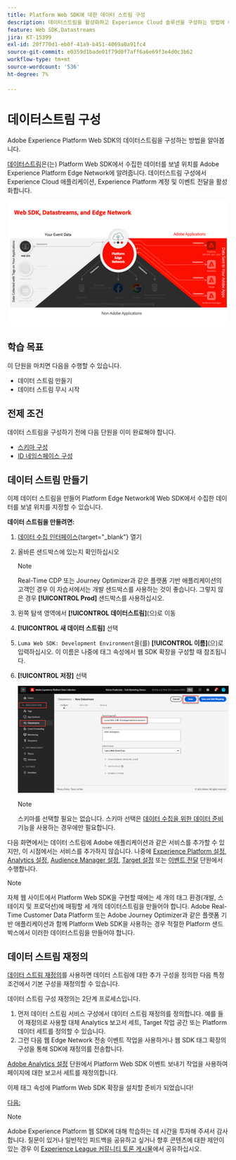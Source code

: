 ```yaml
---
title: Platform Web SDK에 대한 데이터 스트림 구성
description: 데이터스트림을 활성화하고 Experience Cloud 솔루션을 구성하는 방법에 대해 알아봅니다. 이 수업은 Web SDK를 사용하여 Adobe Experience Cloud 구현 튜토리얼의 일부입니다.
feature: Web SDK,Datastreams
jira: KT-15399
exl-id: 20f770d1-eb0f-41a9-b451-4069a0a91fc4
source-git-commit: e0359d1bade01f79d0f7aff6a6e69f3e4d0c3b62
workflow-type: tm+mt
source-wordcount: '536'
ht-degree: 7%

---
```


# 데이터스트림 구성

Adobe Experience Platform Web SDK의 데이터스트림을 구성하는 방법을 알아봅니다.

[데이터스트림](https://experienceleague.adobe.com/ko/docs/experience-platform/datastreams/overview)은(는) Platform Web SDK에서 수집한 데이터를 보낼 위치를 Adobe Experience Platform Edge Network에 알려줍니다. 데이터스트림 구성에서 Experience Cloud 애플리케이션, Experience Platform 계정 및 이벤트 전달을 활성화합니다.

![웹 SDK, 데이터스트림 및 Edge Network 다이어그램](assets/dc-websdk-datastreams.png)

## 학습 목표

이 단원을 마치면 다음을 수행할 수 있습니다.

* 데이터 스트림 만들기
* 데이터 스트림 무시 시작

## 전제 조건

데이터 스트림을 구성하기 전에 다음 단원을 이미 완료해야 합니다.

* [스키마 구성](configure-schemas.md)
* [ID 네임스페이스 구성](configure-identities.md)

## 데이터 스트림 만들기

이제 데이터 스트림을 만들어 Platform Edge Network에 Web SDK에서 수집한 데이터를 보낼 위치를 지정할 수 있습니다.

**데이터 스트림을 만들려면:**

1. [데이터 수집 인터페이스](https://experience.adobe.com/data-collection/){target="_blank"} 열기
1. 올바른 샌드박스에 있는지 확인하십시오

   >[!NOTE]
   >
   >Real-Time CDP 또는 Journey Optimizer과 같은 플랫폼 기반 애플리케이션의 고객인 경우 이 자습서에서는 개발 샌드박스를 사용하는 것이 좋습니다. 그렇지 않은 경우 **[!UICONTROL Prod]** 샌드박스를 사용하십시오.

1. 왼쪽 탐색 영역에서 **[!UICONTROL 데이터스트림]**(으)로 이동
1. **[!UICONTROL 새 데이터 스트림]** 선택
1. `Luma Web SDK: Development Environment`을(를) **[!UICONTROL 이름]**(으)로 입력하십시오. 이 이름은 나중에 태그 속성에서 웹 SDK 확장을 구성할 때 참조됩니다.
1. **[!UICONTROL 저장]** 선택

   ![데이터 스트림 만들기](assets/datastream-create-new-datastream.png)

   >[!NOTE]
   >
   >스키마를 선택할 필요는 없습니다. 스키마 선택은 [데이터 수집을 위한 데이터 준비](/help/data-collection/edge/data-prep.md) 기능을 사용하는 경우에만 필요합니다.

다음 화면에서는 데이터 스트림에 Adobe 애플리케이션과 같은 서비스를 추가할 수 있지만, 이 시점에서는 서비스를 추가하지 않습니다. 나중에 [Experience Platform 설정](setup-experience-platform.md), [Analytics 설정](setup-analytics.md), [Audience Manager 설정](setup-audience-manager.md), [Target 설정](setup-target.md) 또는 [이벤트 전달](setup-event-forwarding.md) 단원에서 수행합니다.

>[!NOTE]
>
>자체 웹 사이트에서 Platform Web SDK을 구현할 때에는 세 개의 태그 환경(개발, 스테이지 및 프로덕션)에 매핑할 세 개의 데이터스트림을 만들어야 합니다. Adobe Real-Time Customer Data Platform 또는 Adobe Journey Optimizer과 같은 플랫폼 기반 애플리케이션과 함께 Platform Web SDK을 사용하는 경우 적절한 Platform 샌드박스에서 이러한 데이터스트림을 만들어야 합니다.

## 데이터 스트림 재정의

[데이터 스트림 재정의](https://experienceleague.adobe.com/ko/docs/experience-platform/datastreams/overrides)를 사용하면 데이터 스트림에 대한 추가 구성을 정의한 다음 특정 조건에서 기본 구성을 재정의할 수 있습니다.

데이터 스트림 구성 재정의는 2단계 프로세스입니다.

1. 먼저 데이터 스트림 서비스 구성에서 데이터 스트림 재정의를 정의합니다. 예를 들어 재정의로 사용할 대체 Analytics 보고서 세트, Target 작업 공간 또는 Platform 데이터 세트를 정의할 수 있습니다.
1. 그런 다음 웹 Edge Network 전송 이벤트 작업을 사용하거나 웹 SDK 태그 확장의 구성을 통해 SDK에 재정의를 전송합니다.

[Adobe Analytics 설정](setup-analytics.md) 단원에서 Platform Web SDK 이벤트 보내기 작업을 사용하여 페이지에 대한 보고서 세트를 재정의합니다.

이제 태그 속성에 Platform Web SDK 확장을 설치할 준비가 되었습니다!

[다음: ](install-web-sdk.md)

>[!NOTE]
>
>Adobe Experience Platform 웹 SDK에 대해 학습하는 데 시간을 투자해 주셔서 감사합니다. 질문이 있거나 일반적인 피드백을 공유하고 싶거나 향후 콘텐츠에 대한 제안이 있는 경우 이 [Experience League 커뮤니티 토론 게시물](https://experienceleaguecommunities.adobe.com/t5/adobe-experience-platform-data/tutorial-discussion-implement-adobe-experience-cloud-with-web/td-p/444996?profile.language=ko)에서 공유하십시오.
